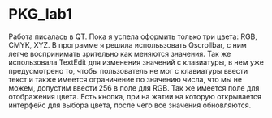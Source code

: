 # PKG_lab1
Работа писалась в QT.
Пока я успела оформить только три цвета: RGB, CMYK, XYZ. 
В программе я решила исполььзовать Qscrollbar, с ним легче воспринимать зрительно как меняются значения. Так же использовала TextEdit для изменения значений с клавиатуры, в нем уже предусмотрено то, чтобы пользователь не мог с клавиатуры ввести текст и также имеется ограничение по значению числа, что мы не можем, допустим ввести 256 в поле для RGB.
Так же имеется поле для отображения цвета. Есть кнопка, при на жатии на которую открывается интерфейс для выбора цвета, после чего все значения обновляются.
